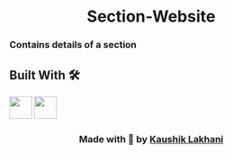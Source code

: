 <h1 align='center'> Section-Website </h1>

### Contains details of a section


## Built With &#128736;&#65039;
<img src= "https://www.vectorlogo.zone/logos/w3_html5/w3_html5-icon.svg" height=40 ></img>
<img src= "https://www.vectorlogo.zone/logos/w3_css/w3_css-icon.svg" height=40 ></img>


<h3 align="center">Made with &#x1F90D; by <a href= "https://linktr.ee/kaushiklakhani"> Kaushik Lakhani </a></h3>
